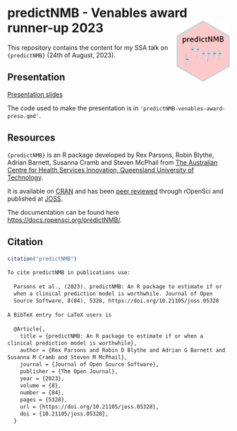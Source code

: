 
# predictNMB - Venables award runner-up 2023 <a href='https://docs.ropensci.org/predictNMB/'><img src="www/predictNMB/logo.png" align="right" height="139"/></a>

This repository contains the content for my SSA talk on `{predictNMB}`
(24th of August, 2023).

## Presentation

[Presentation
slides](https://rwparsons.github.io/venables-award-2023-preso/)

The code used to make the presentation is in
`'predictNMB-venables-award-preso.qmd'`.

## Resources

`{predictNMB}` is an R package developed by Rex Parsons, Robin Blythe,
Adrian Barnett, Susanna Cramb and Steven McPhail from [The Australian
Centre for Health Services Innovation, Queensland University of
Technology](https://www.aushsi.org.au/).

It is available on
[CRAN](https://cran.r-project.org/web/packages/predictNMB/index.html)
and has been [peer
reviewed](https://github.com/ropensci/software-review/issues/566)
through rOpenSci and published at
[JOSS](https://joss.theoj.org/papers/10.21105/joss.05328).

The documentation can be found here
<https://docs.ropensci.org/predictNMB/>.

## Citation

``` r
citation("predictNMB")
```


    To cite predictNMB in publications use:

      Parsons et al., (2023). predictNMB: An R package to estimate if or
      when a clinical prediction model is worthwhile. Journal of Open
      Source Software, 8(84), 5328, https://doi.org/10.21105/joss.05328

    A BibTeX entry for LaTeX users is

      @Article{,
        title = {predictNMB: An R package to estimate if or when a clinical prediction model is worthwhile},
        author = {Rex Parsons and Robin D Blythe and Adrian G Barnett and Susanna M Cramb and Steven M McPhail},
        journal = {Journal of Open Source Software},
        publisher = {The Open Journal},
        year = {2023},
        volume = {8},
        number = {84},
        pages = {5328},
        url = {https://doi.org/10.21105/joss.05328},
        doi = {10.21105/joss.05328},
      }

